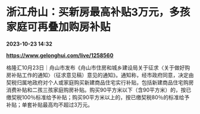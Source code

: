 # 浙江舟山：买新房最高补贴3万元，多孩家庭可再叠加购房补贴

**2023-10-23 14:32**

**https://www.gelonghui.com/live/1258560**

格隆汇10月23日｜舟山市发布《舟山市住房和城乡建设局关于征求〈关于做好购房补贴工作的通知〉（征求意见稿）意见的通知》。通知称，经市政府同意，决定由契税归属地政府对个人或家庭购买新建商品住宅实行补贴，包括新建商品住宅购房消费补贴和二孩三孩家庭购房补贴。购买90平方米以下（含90平方米）的，按已缴契税100％标准给予补贴；购买90平方米以上的，按已缴契税80％的标准给予补贴；单套补贴最高均不超过3万元。